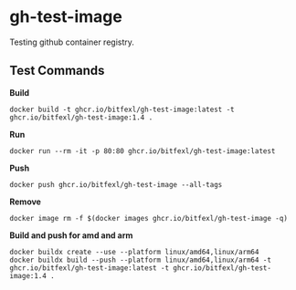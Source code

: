 # gh-test-image

Testing github container registry.

## Test Commands

**Build**

```
docker build -t ghcr.io/bitfexl/gh-test-image:latest -t ghcr.io/bitfexl/gh-test-image:1.4 .
```

**Run**

```
docker run --rm -it -p 80:80 ghcr.io/bitfexl/gh-test-image:latest
```

**Push**

```
docker push ghcr.io/bitfexl/gh-test-image --all-tags
```

**Remove**

```
docker image rm -f $(docker images ghcr.io/bitfexl/gh-test-image -q)
```

**Build and push for amd and arm**

```
docker buildx create --use --platform linux/amd64,linux/arm64
docker buildx build --push --platform linux/amd64,linux/arm64 -t ghcr.io/bitfexl/gh-test-image:latest -t ghcr.io/bitfexl/gh-test-image:1.4 .
```
